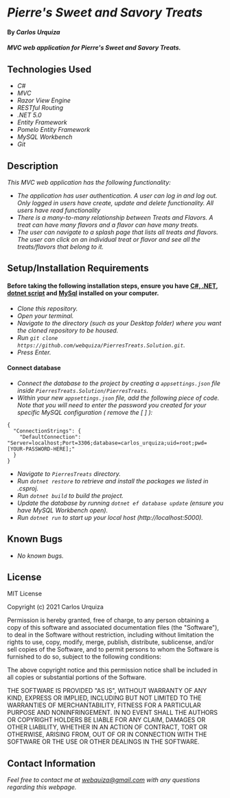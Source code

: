 # _Pierre's Sweet and Savory Treats_

#### By _**Carlos Urquiza**_

#### _MVC web application for Pierre's Sweet and Savory Treats._

## Technologies Used

* _C#_
* _MVC_
* _Razor View Engine_
* _RESTful Routing_
* _.NET 5.0_
* _Entity Framework_
* _Pomelo Entity Framework_
* _MySQL Workbench_
* _Git_

## Description

_This MVC web application has the following functionality:_

* _The application has user authentication. A user can log in and log out. Only logged in users have create, update and delete functionality. All users have read functionality_
* _There is a many-to-many relationship between Treats and Flavors. A treat can have many flavors and a flavor can have many treats._
* _The user can navigate to a splash page that lists all treats and flavors. The user can click on an individual treat or flavor and see all the treats/flavors that belong to it._

## Setup/Installation Requirements

#### **Before taking the following installation steps, ensure you have [C#, .NET](https://www.learnhowtoprogram.com/c-and-net-part-time-c-and-react-track/getting-started-with-c/installing-c-and-net), [dotnet script](https://www.learnhowtoprogram.com/c-and-net-part-time-c-and-react-track/getting-started-with-c/installing-dotnet-script) and [MySql](https://www.learnhowtoprogram.com/c-and-net-part-time-c-and-react-track/getting-started-with-c/installing-and-configuring-mysql)    installed on your computer.** 

* _Clone this repository._
* _Open your terminal._
* _Navigate to the directory (such as your Desktop folder) where you want the cloned repository to be housed._
* _Run `git clone https://github.com/webquiza/PierresTreats.Solution.git`._
* _Press Enter._

#### **Connect database**

* _Connect the database to the project by creating a `appsettings.json` file inside `PierresTreats.Solution/PierresTreats`._
* _Within your new `appsettings.json` file, add the following piece of code. Note that you will need to enter the password you created for your specific MySQL configuration ( remove the [ ] ):_

```
{
  "ConnectionStrings": {
    "DefaultConnection": "Server=localhost;Port=3306;database=carlos_urquiza;uid=root;pwd=[YOUR-PASSWORD-HERE];"
  }
}
```

* _Navigate to `PierresTreats` directory._
* _Run `dotnet restore` to retrieve and install the packages we listed in .csproj._
* _Run `dotnet build` to build the project._
* _Update the database by running `dotnet ef database update` (ensure you have MySQL Workbench open)._ 
* _Run `dotnet run` to start up your local host (http://localhost:5000)._

## Known Bugs

* _No known bugs._

## License

MIT License

Copyright (c) 2021 Carlos Urquiza

Permission is hereby granted, free of charge, to any person obtaining a copy
of this software and associated documentation files (the "Software"), to deal
in the Software without restriction, including without limitation the rights
to use, copy, modify, merge, publish, distribute, sublicense, and/or sell
copies of the Software, and to permit persons to whom the Software is
furnished to do so, subject to the following conditions:

The above copyright notice and this permission notice shall be included in all
copies or substantial portions of the Software.

THE SOFTWARE IS PROVIDED "AS IS", WITHOUT WARRANTY OF ANY KIND, EXPRESS OR
IMPLIED, INCLUDING BUT NOT LIMITED TO THE WARRANTIES OF MERCHANTABILITY,
FITNESS FOR A PARTICULAR PURPOSE AND NONINFRINGEMENT. IN NO EVENT SHALL THE
AUTHORS OR COPYRIGHT HOLDERS BE LIABLE FOR ANY CLAIM, DAMAGES OR OTHER
LIABILITY, WHETHER IN AN ACTION OF CONTRACT, TORT OR OTHERWISE, ARISING FROM,
OUT OF OR IN CONNECTION WITH THE SOFTWARE OR THE USE OR OTHER DEALINGS IN THE
SOFTWARE.

## Contact Information

_Feel free to contact me at webquiza@gmail.com with any questions regarding this webpage._